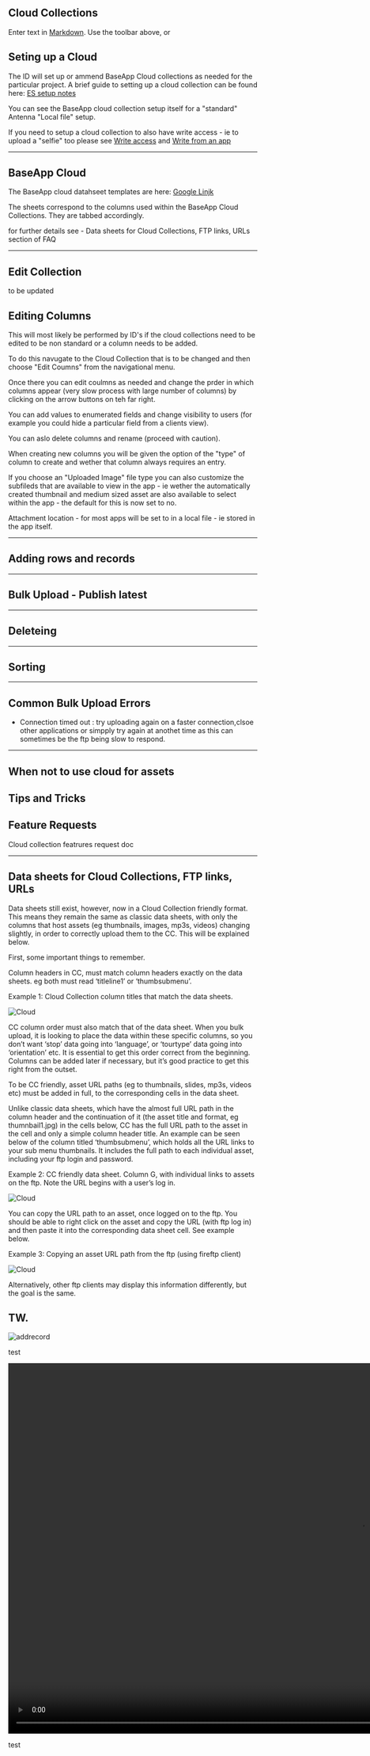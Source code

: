 ## Cloud Collections

Enter text in [Markdown](http://daringfireball.net/projects/markdown/). Use the toolbar above, or 

## Seting up a Cloud

The ID will set up or ammend BaseApp Cloud collections as needed for the particular project.
A brief guide to setting up a cloud collection can be found here:
[ES setup notes](http://support.eachscape.com/customer/en/portal/articles/1702110-sql-db-asset-as-local-file-or-on-the-internet-when-created-using-cloud-collection)

You can see the BaseApp cloud collection setup itself for a "standard" Antenna "Local file" setup.


If you need to setup a cloud collection to also have write access - ie to upload a "selfie" too please see [Write access](http://support.eachscape.com/customer/en/portal/articles/1430838-authorize-write-access-to-a-cloud-collection) and [Write from an app](http://support.eachscape.com/customer/en/portal/articles/1442667-write-from-an-app-into-a-cloud-collection)

-----------

## BaseApp Cloud

The BaseApp cloud datahseet templates are here: [Google Linjk](https://docs.google.com/spreadsheets/d/1mzh182UB0yWuHtARjlFvmEALS9k7iJhv_Vqz0cXw3X8/edit#gid=1921576986)

The sheets correspond to the columns used within the BaseApp Cloud Collections.
They are tabbed accordingly.

for further details see - Data sheets for Cloud Collections, FTP links, URLs section of FAQ

-----------

## Edit Collection


to be updated


## Editing Columns

This will most likely be performed by ID's if the cloud collections need to be edited to be non standard or a column needs to be added.

To do this navugate to the Cloud Collection that is to be changed and then choose "Edit Coumns" from the navigational menu. 

Once there you can edit coulmns as needed and change the prder in which columns appear (very slow process with large number of columns) by clicking on the arrow buttons on teh far right.

You can add values to enumerated fields and change visibility to users (for example you could hide a particular field from a clients view).

You can aslo delete columns and rename (proceed with caution).

When creating new columns you will be given the option of the "type" of column to create and wether that column always requires an entry.

If you choose an "Uploaded Image" file type you can also customize the subfileds that are available to view in the app - ie wether the automatically created thumbnail and medium sized asset are also available to select within the app - the default for this is now set to no.

Attachment location - for most apps will be set to in a local file - ie stored in the app itself.


----
## Adding rows and records


----
## Bulk Upload - Publish latest


----
## Deleteing
----
## Sorting
----
## Common Bulk Upload Errors



- Connection timed out : try uploading again on a faster connection,clsoe other applications or simpply try again at anothet time as this can sometimes be the ftp being slow to respond.



----
## When not to use cloud for assets

## Tips and Tricks

## Feature Requests

Cloud collection featrures request doc

----
## Data sheets for Cloud Collections, FTP links, URLs


Data sheets still exist, however, now in a Cloud Collection friendly format. This means they remain the same as classic data sheets, with only the columns that host assets (eg thumbnails, images, mp3s, videos) changing slightly, in order to correctly upload them to the CC. This will be explained below.

First, some important things to remember.

Column headers in CC, must match column headers exactly on the data sheets. eg both must read ‘titleline1’ or ‘thumbsubmenu’.

Example 1: Cloud Collection column titles that match the data sheets.




![Cloud](/images/example_1_CC_titles.jpg)

CC column order must also match that of the data sheet. When you bulk upload, it is looking to place the data within these specific columns, so you don’t want ‘stop’ data going into ‘language’, or ‘tourtype’ data going into ‘orientation’ etc. It is essential to get this order correct from the beginning. Columns can be added later if necessary, but it’s good practice to get this right from the outset.


To be CC friendly, asset URL paths (eg to thumbnails, slides, mp3s, videos etc) must be added in full, to the corresponding cells in the data sheet.


Unlike classic data sheets, which have the almost full URL path in the column header and the continuation of it (the asset title and format, eg thumnbail1.jpg) in the cells below, CC has the full URL path to the asset in the cell and only a simple column header title.
An example can be seen below of the column titled ‘thumbsubmenu’, which holds all the URL links to your sub menu thumbnails. It includes the full path to each individual asset, including your ftp login and password.



Example 2: CC friendly data sheet. Column G, with individual links to assets on the ftp. Note the URL begins with a user’s log in.


![Cloud](/images/example_2_cc_url.jpg)


You can copy the URL path to an asset, once logged on to the ftp. You should be able to right click on the asset and copy the URL (with ftp log in) and then paste it into the corresponding data sheet cell. See example below.

Example 3: Copying an asset URL path from the ftp (using fireftp client)

![Cloud](/images/example_3_ftp_w_login.jpg)


Alternatively, other ftp clients may display this information differently, but the goal is the same.


TW.
----

![addrecord](/images/addrecord.png)

test


<video width="1422" height="748" controls>
  <source src="/images/Cloud_collection_deleting.mp4" type="video/mp4">
  <source src="movie.ogg" type="video/ogg">
Your browser does not support the video tag.
</video>

test
